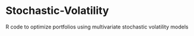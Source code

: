 # Stochastic-Volatility
R code to optimize portfolios using multivariate stochastic volatility models
